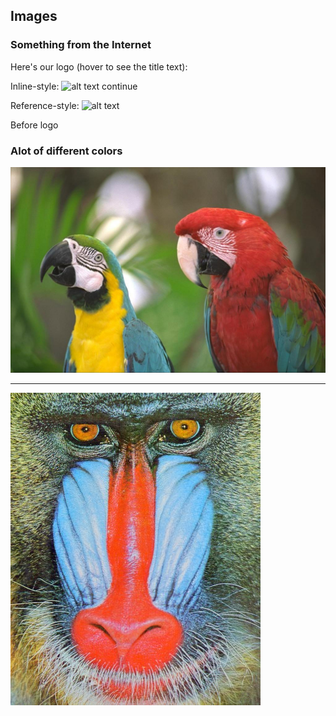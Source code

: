 ## Images


### Something from the Internet

Here's our logo (hover to see the title text):

Inline-style: ![alt text](http://iuscl.org/images/IusCLcontact.gif "Logo Title Text 1") continue

Reference-style: 
![alt text][logo]

Before logo

[logo]: http://iuscl.org/images/IusCLcontact.gif "Logo Title Text 2"

### Alot of different colors

![Image1 Picture](../images/image1_Picture.jpg)
***
![Image2 Picture](../images/image2_Picture.jpg)
